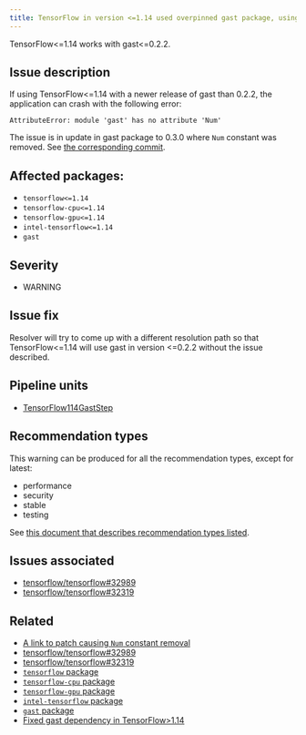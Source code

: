 ```yaml
---
title: TensorFlow in version <=1.14 used overpinned gast package, using gast in version <=0.2.2
---
```


TensorFlow<=1.14 works with gast<=0.2.2.

## Issue description

If using TensorFlow<=1.14 with a newer release of gast than 0.2.2, the
application can crash with the following error:

```console
AttributeError: module 'gast' has no attribute 'Num'
```

The issue is in update in gast package to 0.3.0 where ``Num`` constant was
removed. See [the corresponding commit][1].

## Affected packages:

 * ``tensorflow<=1.14``
 * ``tensorflow-cpu<=1.14``
 * ``tensorflow-gpu<=1.14``
 * ``intel-tensorflow<=1.14``
 * ``gast``

## Severity

 * WARNING

## Issue fix

Resolver will try to come up with a different resolution path so that
TensorFlow<=1.14 will use gast in version <=0.2.2 without the issue described.

## Pipeline units

 * [TensorFlow114GastStep](https://thoth-station.ninja/docs/developers/adviser/thoth.adviser.steps.html#thoth.adviser.steps.TensorFlow114GastStep)

## Recommendation types

This warning can be produced for all the recommendation types, except for
latest:

 * performance
 * security
 * stable
 * testing

See [this document that describes recommendation types
listed](http://thoth-station.ninja/recommendation-types).

## Issues associated

 * [tensorflow/tensorflow#32989][2]
 * [tensorflow/tensorflow#32319][3]

## Related

 * [A link to patch causing ``Num`` constant removal][1]
 * [tensorflow/tensorflow#32989][2]
 * [tensorflow/tensorflow#32319][3]
 * [``tensorflow`` package][4]
 * [``tensorflow-cpu`` package][5]
 * [``tensorflow-gpu`` package][6]
 * [``intel-tensorflow`` package][7]
 * [``gast`` package][8]
 * [Fixed gast dependency in TensorFlow>1.14][9]

[1]: https://github.com/serge-sans-paille/gast/commit/231ee7a1b599b68354acbbf8b8d19acc8a2ce60a#diff-88b99bb28683bd5b7e3a204826ead112R99
[2]: https://github.com/tensorflow/tensorflow/pull/32989
[3]: https://github.com/tensorflow/tensorflow/issues/32319
[4]: https://pypi.org/project/tensorflow
[5]: https://pypi.org/project/tensorflow-cpu
[6]: https://pypi.org/project/tensorflow-gpu
[7]: https://pypi.org/project/intel-tensorflow
[8]: https://pypi.org/project/gast
[9]: https://github.com/tensorflow/tensorflow/pull/32989
